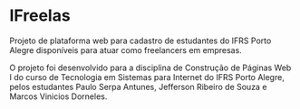 # IFreelas
Projeto de plataforma web para cadastro de estudantes do IFRS Porto Alegre disponíveis para atuar como freelancers em empresas.

O projeto foi desenvolvido para a disciplina de Construção de Páginas Web I do curso de Tecnologia em Sistemas para Internet do IFRS Porto Alegre, pelos estudantes Paulo Serpa Antunes, Jefferson Ribeiro de Souza e Marcos Vinicios Dorneles.

